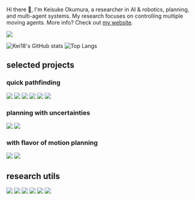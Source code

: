 Hi there 👋, I'm Keisuke Okumura, a researcher in AI & robotics, planning, and multi-agent systems.
My research focuses on controlling multiple moving agents. More info? Check out [my website](https://kei18.github.io/).

![](./images/top.gif)

![Kei18's GitHub stats](https://github-readme-stats.vercel.app/api?username=kei18&count_private=false&show_icons=true)
![Top Langs](https://github-readme-stats.vercel.app/api/top-langs/?username=kei18&exclude_repo=dotfiles&hide=Jupyter%20Notebook,Smalltalk,CMake,Makefile&langs_count=10&layout=compact)

## selected projects

### quick pathfinding

[![](https://github-readme-stats.vercel.app/api/pin/?username=kei18&repo=lacam3)](https://github.com/kei18/lacam3)
[![](https://github-readme-stats.vercel.app/api/pin/?username=kei18&repo=lacam2)](https://github.com/kei18/lacam2)
[![](https://github-readme-stats.vercel.app/api/pin/?username=kei18&repo=lacam)](https://github.com/kei18/lacam)
[![](https://github-readme-stats.vercel.app/api/pin/?username=kei18&repo=pibt2)](https://github.com/kei18/pibt2)
[![](https://github-readme-stats.vercel.app/api/pin/?username=kei18&repo=tswap)](https://github.com/kei18/tswap)
[![](https://github-readme-stats.vercel.app/api/pin/?username=kei18&repo=mapf-IR)](https://github.com/kei18/mapf-IR)

### planning with uncertainties

[![](https://github-readme-stats.vercel.app/api/pin/?username=kei18&repo=mappcf)](https://github.com/kei18/mappcf)
[![](https://github-readme-stats.vercel.app/api/pin/?username=kei18&repo=otimapp)](https://github.com/kei18/otimapp)

### with flavor of motion planning

[![](https://github-readme-stats.vercel.app/api/pin/?username=omron-sinicx&repo=ctrm&lang=python&show_owner=true&lang=python)](https://github.com/omron-sinicx/ctrm)
[![](https://github-readme-stats.vercel.app/api/pin/?username=kei18&repo=sssp)](https://github.com/kei18/sssp)

## research utils

[![](https://github-readme-stats.vercel.app/api/pin/?username=kei18&repo=awesome_cs-ja_phd_life)](https://github.com/Kei18/awesome_cs-ja_phd_life)
[![](https://github-readme-stats.vercel.app/api/pin/?username=kei18&repo=project-page-generator)](https://github.com/Kei18/project-page-generator)
[![](https://github-readme-stats.vercel.app/api/pin/?username=kei18&repo=latex-template)](https://github.com/kei18/latex-template)
[![](https://github-readme-stats.vercel.app/api/pin/?username=kei18&repo=mapf-visualizer)](https://github.com/kei18/mapf-visualizer)
[![](https://github-readme-stats.vercel.app/api/pin/?username=kei18&repo=pypoetry-template)](https://github.com/Kei18/pypoetry-template)
[![](https://github-readme-stats.vercel.app/api/pin/?username=kei18&repo=dotfiles)](https://github.com/kei18/dotfiles)
